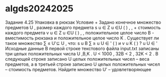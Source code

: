 # algds20242025
Задание 4.25
Упаковка в рюкзак
Условие
+
Задано конечное множество предметов U , размер каждого предмета s u ∈ Ζ u ∈U
( ) , ,
+
стоимость каждого предмета v u ∈ Ζ u ∈U
( ) , , положительное целое число B -
вместимость рюкзака и положительное целое число K . Существует ли такое множество
∑
≤
U'⊆ U , что: s u B
∑
≥
u U ∈ '
( ) и v u K
( ) ?
u U
∈ '
Исходные данные
В первой строке текстового файла input.txt записаны три целых положительных числа U
,B,K . U < 1000 ,
32B < 2 ,
32K < 2 . В следующей строке записано U целых
положительных чисел – веса предметов, а в третьей строке записано U целых
положительных чисел – стоимость предметов. Найдите множество U’ – удовлетворяющее
